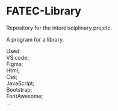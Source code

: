# FATEC-Library

Repository for the interdisciplinary projetc.     

A program for a library.

Used:  
  VS code;  
  Figma;  
  Html;  
  Css;  
  JavaScript;  
  Bootstrap;  
  FontAwesome;  
  ...  
